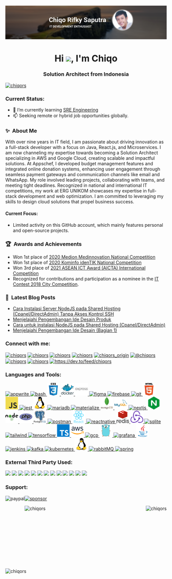 ![banner](https://raw.githubusercontent.com/chiqors/chiqors/master/chiqors.png)
<h1 align="center">Hi <img src="https://media.giphy.com/media/hvRJCLFzcasrR4ia7z/giphy.gif" width="4%">, I'm Chiqo</h1>
<h3 align="center">Solution Architect from Indonesia</h3>

<p align="left"> <a href="https://github.com/ryo-ma/github-profile-trophy"><img src="https://github-profile-trophy.vercel.app/?username=chiqors" alt="chiqors" /></a> </p>

### Current Status:
- 🌱 I’m currently learning [SRE Engineering](https://www.terraform.io)
- 📫 Seeking remote or hybrid job opportunities globally.

### ✨&nbsp; About Me

With over nine years in IT field, I am passionate about driving innovation as a full-stack developer with a focus on Java, React.js, and Microservices. I am now channeling my expertise towards becoming a Solution Architect specializing in AWS and Google Cloud, creating scalable and impactful solutions. At Appschef, I developed budget management features and integrated online donation systems, enhancing user engagement through seamless payment gateways and communication channels like email and WhatsApp. My role involved leading projects, collaborating with teams, and meeting tight deadlines. Recognized in national and international IT competitions, my work at ERG UNIKOM showcases my expertise in full-stack development and web optimization. I am committed to leveraging my skills to design cloud solutions that propel business success.

#### Current Focus:
- Limited activity on this GitHub account, which mainly features personal and open-source projects.

### :trophy:&nbsp; Awards and Achievements
- Won 1st place of [2020 Medion Medinnovation National Competition](https://www.medion.co.id/medinnovation-kompetisi-inovatif)
- Won 1st place of [2020 Kominfo idenTIK National Competition](https://www.pikiran-rakyat.com/pendidikan/pr-01899046/unikom-raih-juara-1-kompetisi-identik-2020-dua-kategori-sekaligus)
- Won 3rd place of [2021 ASEAN ICT Award (AICTA) International Competition](https://aptika.kominfo.go.id/2021/12/dominasi-indonesia-dalam-ajang-asean-ict-awards-aicta-tahun-2021)
- Recognized for contributions and participation as a nominee in the [IT Contest 2018 City Competition](https://unikom.ac.id/berita/semarak-if-festival-20-dari-bazzar-hingga-seminar-nasional).

### 📕&nbsp; Latest Blog Posts
<!-- BLOG-POST-LIST:START -->
- [Cara Instalasi Server NodeJS pada Shared Hosting &lpar;Cpanel/DirectAdmin&rpar; Tanpa Akses Kontrol SSH](https://dev.to/chiqors/cara-instalasi-server-nodejs-pada-shared-hosting-cpanel-directadmin-tanpa-akses-kontrol-ssh-17k)
- [Menjelajahi Pengembangan Ide Desain Produk](https://dev.to/chiqors/menjelajahi-pengembangan-ide-desain-produk-4n86)
- [Cara untuk instalasi NodeJS pada Shared Hosting &lpar;Cpanel/DirectAdmin&rpar;](https://medium.com/ergunikom/cara-setup-untuk-instalasi-nodejs-pada-shared-hosting-cpanel-directadmin-173338bad389?source=rss-1d0ab41ea3c5------2)
- [Menjelajahi Pengembangan Ide Desain &lpar;Bagian 1&rpar;](https://medium.com/ergunikom/menjelajahi-pengembangan-ide-desain-bagian-1-8492be17a67d?source=rss-1d0ab41ea3c5------2)
<!-- BLOG-POST-LIST:END -->

<h3 align="left">Connect with me:</h3>
<p align="left">
<a href="https://dev.to/chiqors" target="blank"><img align="center" src="https://raw.githubusercontent.com/rahuldkjain/github-profile-readme-generator/master/src/images/icons/Social/devto.svg" alt="chiqors" height="30" width="40" /></a>
<a href="https://twitter.com/chiqors" target="blank"><img align="center" src="https://raw.githubusercontent.com/rahuldkjain/github-profile-readme-generator/master/src/images/icons/Social/twitter.svg" alt="chiqors" height="30" width="40" /></a>
<a href="https://linkedin.com/in/chiqors" target="blank"><img align="center" src="https://raw.githubusercontent.com/rahuldkjain/github-profile-readme-generator/master/src/images/icons/Social/linked-in-alt.svg" alt="chiqors" height="30" width="40" /></a>
<a href="https://fb.com/chiqors" target="blank"><img align="center" src="https://raw.githubusercontent.com/rahuldkjain/github-profile-readme-generator/master/src/images/icons/Social/facebook.svg" alt="chiqors" height="30" width="40" /></a>
<a href="https://instagram.com/chiqors_origin" target="blank"><img align="center" src="https://raw.githubusercontent.com/rahuldkjain/github-profile-readme-generator/master/src/images/icons/Social/instagram.svg" alt="chiqors_origin" height="30" width="40" /></a>
<a href="https://medium.com/@chiqors" target="blank"><img align="center" src="https://raw.githubusercontent.com/rahuldkjain/github-profile-readme-generator/master/src/images/icons/Social/medium.svg" alt="@chiqors" height="30" width="40" /></a>
<a href="https://www.youtube.com/c/chiqors" target="blank"><img align="center" src="https://raw.githubusercontent.com/rahuldkjain/github-profile-readme-generator/master/src/images/icons/Social/youtube.svg" alt="chiqors" height="30" width="40" /></a>
<a href="https://www.hackerrank.com/chiqors" target="blank"><img align="center" src="https://raw.githubusercontent.com/rahuldkjain/github-profile-readme-generator/master/src/images/icons/Social/hackerrank.svg" alt="chiqors" height="30" width="40" /></a>
<a href="https://dev.to/feed/chiqors" target="blank"><img align="center" src="https://raw.githubusercontent.com/rahuldkjain/github-profile-readme-generator/master/src/images/icons/Social/rss.svg" alt="https://dev.to/feed/chiqors" height="30" width="40" /></a>
</p>

<h3 align="left">Languages and Tools:</h3>
<p align="left"> <a href="https://appwrite.io" target="_blank" rel="noreferrer"> <img src="https://www.vectorlogo.zone/logos/appwriteio/appwriteio-icon.svg" alt="appwrite" width="40" height="40"/> </a> <a href="https://www.gnu.org/software/bash/" target="_blank" rel="noreferrer"> <img src="https://www.vectorlogo.zone/logos/gnu_bash/gnu_bash-icon.svg" alt="bash" width="40" height="40"/> </a> <a href="https://www.w3schools.com/css/" target="_blank" rel="noreferrer"> <img src="https://raw.githubusercontent.com/devicons/devicon/master/icons/css3/css3-original-wordmark.svg" alt="css3" width="40" height="40"/> </a> <a href="https://www.docker.com/" target="_blank" rel="noreferrer"> <img src="https://raw.githubusercontent.com/devicons/devicon/master/icons/docker/docker-original-wordmark.svg" alt="docker" width="40" height="40"/> </a> <a href="https://expressjs.com" target="_blank" rel="noreferrer"> <img src="https://raw.githubusercontent.com/devicons/devicon/master/icons/express/express-original-wordmark.svg" alt="express" width="40" height="40"/> </a> <a href="https://www.figma.com/" target="_blank" rel="noreferrer"> <img src="https://www.vectorlogo.zone/logos/figma/figma-icon.svg" alt="figma" width="40" height="40"/> </a> <a href="https://firebase.google.com/" target="_blank" rel="noreferrer"> <img src="https://www.vectorlogo.zone/logos/firebase/firebase-icon.svg" alt="firebase" width="40" height="40"/> </a> <a href="https://git-scm.com/" target="_blank" rel="noreferrer"> <img src="https://www.vectorlogo.zone/logos/git-scm/git-scm-icon.svg" alt="git" width="40" height="40"/> </a> <a href="https://www.w3.org/html/" target="_blank" rel="noreferrer"> <img src="https://raw.githubusercontent.com/devicons/devicon/master/icons/html5/html5-original-wordmark.svg" alt="html5" width="40" height="40"/> </a> <a href="https://developer.mozilla.org/en-US/docs/Web/JavaScript" target="_blank" rel="noreferrer"> <img src="https://raw.githubusercontent.com/devicons/devicon/master/icons/javascript/javascript-original.svg" alt="javascript" width="40" height="40"/> </a> <a href="https://jestjs.io" target="_blank" rel="noreferrer"> <img src="https://www.vectorlogo.zone/logos/jestjsio/jestjsio-icon.svg" alt="jest" width="40" height="40"/> </a> <a href="https://www.linux.org/" target="_blank" rel="noreferrer"> <img src="https://raw.githubusercontent.com/devicons/devicon/master/icons/linux/linux-original.svg" alt="linux" width="40" height="40"/> </a> <a href="https://mariadb.org/" target="_blank" rel="noreferrer"> <img src="https://www.vectorlogo.zone/logos/mariadb/mariadb-icon.svg" alt="mariadb" width="40" height="40"/> </a> <a href="https://materializecss.com/" target="_blank" rel="noreferrer"> <img src="https://raw.githubusercontent.com/prplx/svg-logos/5585531d45d294869c4eaab4d7cf2e9c167710a9/svg/materialize.svg" alt="materialize" width="40" height="40"/> </a> <a href="https://www.mongodb.com/" target="_blank" rel="noreferrer"> <img src="https://raw.githubusercontent.com/devicons/devicon/master/icons/mongodb/mongodb-original-wordmark.svg" alt="mongodb" width="40" height="40"/> </a> <a href="https://www.mysql.com/" target="_blank" rel="noreferrer"> <img src="https://raw.githubusercontent.com/devicons/devicon/master/icons/mysql/mysql-original-wordmark.svg" alt="mysql" width="40" height="40"/> </a> <a href="https://nextjs.org/" target="_blank" rel="noreferrer"> <img src="https://cdn.worldvectorlogo.com/logos/nextjs-2.svg" alt="nextjs" width="40" height="40"/> </a> <a href="https://www.nginx.com" target="_blank" rel="noreferrer"> <img src="https://raw.githubusercontent.com/devicons/devicon/master/icons/nginx/nginx-original.svg" alt="nginx" width="40" height="40"/> </a> <a href="https://nodejs.org" target="_blank" rel="noreferrer"> <img src="https://raw.githubusercontent.com/devicons/devicon/master/icons/nodejs/nodejs-original-wordmark.svg" alt="nodejs" width="40" height="40"/> </a> <a href="https://www.php.net" target="_blank" rel="noreferrer"> <img src="https://raw.githubusercontent.com/devicons/devicon/master/icons/php/php-original.svg" alt="php" width="40" height="40"/> </a> <a href="https://www.postgresql.org" target="_blank" rel="noreferrer"> <img src="https://raw.githubusercontent.com/devicons/devicon/master/icons/postgresql/postgresql-original-wordmark.svg" alt="postgresql" width="40" height="40"/> </a> <a href="https://postman.com" target="_blank" rel="noreferrer"> <img src="https://www.vectorlogo.zone/logos/getpostman/getpostman-icon.svg" alt="postman" width="40" height="40"/> </a> <a href="https://reactjs.org/" target="_blank" rel="noreferrer"> <img src="https://raw.githubusercontent.com/devicons/devicon/master/icons/react/react-original-wordmark.svg" alt="react" width="40" height="40"/> </a> <a href="https://reactnative.dev/" target="_blank" rel="noreferrer"> <img src="https://reactnative.dev/img/header_logo.svg" alt="reactnative" width="40" height="40"/> </a> <a href="https://redis.io" target="_blank" rel="noreferrer"> <img src="https://raw.githubusercontent.com/devicons/devicon/master/icons/redis/redis-original-wordmark.svg" alt="redis" width="40" height="40"/> </a> <a href="https://redux.js.org" target="_blank" rel="noreferrer"> <img src="https://raw.githubusercontent.com/devicons/devicon/master/icons/redux/redux-original.svg" alt="redux" width="40" height="40"/> </a> <a href="https://www.sqlite.org/" target="_blank" rel="noreferrer"> <img src="https://www.vectorlogo.zone/logos/sqlite/sqlite-icon.svg" alt="sqlite" width="40" height="40"/> </a> <a href="https://tailwindcss.com/" target="_blank" rel="noreferrer"> <img src="https://www.vectorlogo.zone/logos/tailwindcss/tailwindcss-icon.svg" alt="tailwind" width="40" height="40"/> </a> <a href="https://www.tensorflow.org" target="_blank" rel="noreferrer"> <img src="https://www.vectorlogo.zone/logos/tensorflow/tensorflow-icon.svg" alt="tensorflow" width="40" height="40"/> </a> <a href="https://www.typescriptlang.org/" target="_blank" rel="noreferrer"> <img src="https://raw.githubusercontent.com/devicons/devicon/master/icons/typescript/typescript-original.svg" alt="typescript" width="40" height="40"/> </a> <a href="https://aws.amazon.com" target="_blank" rel="noreferrer"> <img src="https://raw.githubusercontent.com/devicons/devicon/master/icons/amazonwebservices/amazonwebservices-original-wordmark.svg" alt="aws" width="40" height="40"/> </a> <a href="https://cloud.google.com" target="_blank" rel="noreferrer"> <img src="https://www.vectorlogo.zone/logos/google_cloud/google_cloud-icon.svg" alt="gcp" width="40" height="40"/> </a> <a href="https://golang.org" target="_blank" rel="noreferrer"> <img src="https://raw.githubusercontent.com/devicons/devicon/master/icons/go/go-original.svg" alt="go" width="40" height="40"/> </a> <a href="https://grafana.com" target="_blank" rel="noreferrer"> <img src="https://www.vectorlogo.zone/logos/grafana/grafana-icon.svg" alt="grafana" width="40" height="40"/> </a> <a href="https://www.java.com" target="_blank" rel="noreferrer"> <img src="https://raw.githubusercontent.com/devicons/devicon/master/icons/java/java-original.svg" alt="java" width="40" height="40"/> </a> <a href="https://www.jenkins.io" target="_blank" rel="noreferrer"> <img src="https://www.vectorlogo.zone/logos/jenkins/jenkins-icon.svg" alt="jenkins" width="40" height="40"/> </a> <a href="https://kafka.apache.org/" target="_blank" rel="noreferrer"> <img src="https://www.vectorlogo.zone/logos/apache_kafka/apache_kafka-icon.svg" alt="kafka" width="40" height="40"/> </a> <a href="https://kubernetes.io" target="_blank" rel="noreferrer"> <img src="https://www.vectorlogo.zone/logos/kubernetes/kubernetes-icon.svg" alt="kubernetes" width="40" height="40"/> </a> <a href="https://www.linux.org/" target="_blank" rel="noreferrer"> <img src="https://raw.githubusercontent.com/devicons/devicon/master/icons/linux/linux-original.svg" alt="linux" width="40" height="40"/> </a> <a href="https://www.rabbitmq.com" target="_blank" rel="noreferrer"> <img src="https://www.vectorlogo.zone/logos/rabbitmq/rabbitmq-icon.svg" alt="rabbitMQ" width="40" height="40"/> </a> <a href="https://spring.io/" target="_blank" rel="noreferrer"> <img src="https://www.vectorlogo.zone/logos/springio/springio-icon.svg" alt="spring" width="40" height="40"/> </a>
</p>


<h3 align="left">External Third Party Used:</h3>
<p align="left"> 
  <img src="https://img.shields.io/badge/google%20maps%20sdk%20-%234285F4.svg?&style=for-the-badge&logo=Google%20Maps&logoColor=white"/>
  <img src="https://img.shields.io/badge/youtube%20sdk%20-%23FF0000.svg?&style=for-the-badge&logo=Youtube&logoColor=white"/>
  <img src="https://img.shields.io/badge/google%20cloud%20sdk%20-%234285F4.svg?&style=for-the-badge&logo=Google%20Cloud&logoColor=white"/>
  <img src="https://img.shields.io/badge/aws%20sdk%20-%23232F3E.svg?&style=for-the-badge&logo=Amazon%20Web%20Services&logoColor=white"/>
  <img src="https://img.shields.io/badge/open%20weather%20maps%20api%20-%23F96702.svg?&style=for-the-badge&logo=iCloud&logoColor=white"/>
  <img src="https://img.shields.io/badge/twilio%20api%20-%23F22F46.svg?&style=for-the-badge&logo=Twilio&logoColor=white"/>
  <img src="https://img.shields.io/badge/stripe%20sdk%20-%23008CDD.svg?&style=for-the-badge&logo=Stripe&logoColor=white"/>
  <img src="https://img.shields.io/badge/odoo%20xmlrpc%20-%23714B67.svg?&style=for-the-badge&logo=Odoo&logoColor=white"/>
  <img src="https://img.shields.io/badge/mailtrap%20smtp%20-%2322D172.svg?&style=for-the-badge&logo=Mailtrap&logoColor=white"/>
  <img src="https://img.shields.io/badge/meta%20login%20business%20api%20-%230467DF.svg?&style=for-the-badge&logo=Meta&logoColor=white"/>
  <img src="https://img.shields.io/badge/whatsapp%20api%20-%2325D366.svg?&style=for-the-badge&logo=Whatsapp&logoColor=white"/>
  <img src="https://img.shields.io/badge/digital%20ocean%20sdk%20-%230467DF.svg?&style=for-the-badge&logo=DigitalOcean&logoColor=white"/>
  <img src="https://img.shields.io/badge/xendit%20api%20-%234573FF.svg?&style=for-the-badge&logo=Xendit&logoColor=white"/>
</p>

<h3 align="left">Support:</h3>
<p>
<a href="https://paypal.me/chiqors105"> 
<img align="left" src="https://img.shields.io/badge/paypal-%2300457C.svg?&style=for-the-badge&logo=paypal&logoColor=white" height="35" alt="paypal" />
</a>
<a href="https://github.com/sponsors/chiqors"> 
<img src="https://img.shields.io/badge/%20sponsor%20-%23EA4AAA.svg?&style=for-the-badge&logo=Github%20Sponsors&logoColor=white" height="35" alt="sponsor"/>
</a>
</p>

<div style="display:flex;justify-content:space-between;">
  <img src="https://github-readme-stats.vercel.app/api/top-langs?username=chiqors&show_icons=true&locale=en&layout=compact" alt="chiqors" style="height: 196px;" />
  <img src="https://github-readme-stats.vercel.app/api?username=chiqors&show_icons=true&locale=en" alt="chiqors" style="height: 196px;" />
</div>
<div>
  <img src="https://github-readme-streak-stats.herokuapp.com/?user=chiqors&" alt="chiqors" />
</div>
